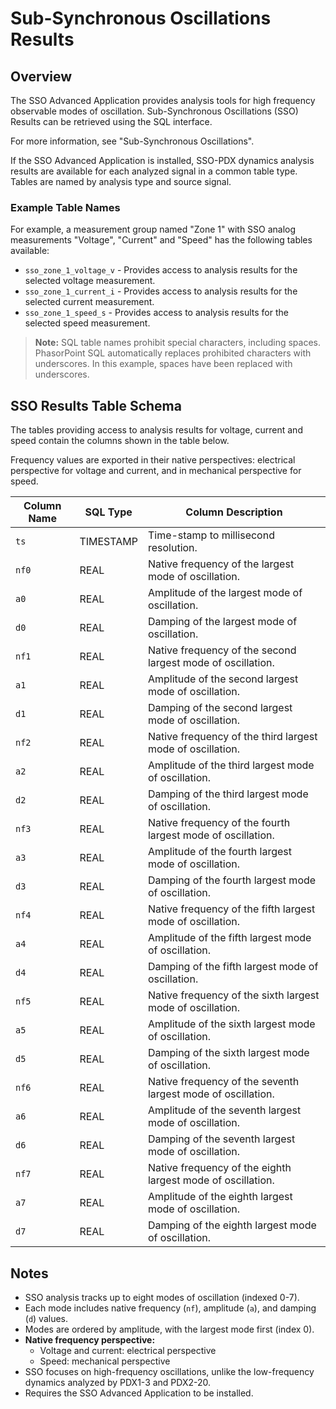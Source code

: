 # Sub-Synchronous Oscillations Results

## Overview

The SSO Advanced Application provides analysis tools for high frequency observable modes of oscillation. Sub-Synchronous Oscillations (SSO) Results can be retrieved using the SQL interface.

For more information, see "Sub-Synchronous Oscillations".

If the SSO Advanced Application is installed, SSO-PDX dynamics analysis results are available for each analyzed signal in a common table type. Tables are named by analysis type and source signal.

### Example Table Names

For example, a measurement group named "Zone 1" with SSO analog measurements "Voltage", "Current" and "Speed" has the following tables available:

- `sso_zone_1_voltage_v` - Provides access to analysis results for the selected voltage measurement.
- `sso_zone_1_current_i` - Provides access to analysis results for the selected current measurement.
- `sso_zone_1_speed_s` - Provides access to analysis results for the selected speed measurement.

> **Note:** SQL table names prohibit special characters, including spaces. PhasorPoint SQL automatically replaces prohibited characters with underscores. In this example, spaces have been replaced with underscores.

## SSO Results Table Schema

The tables providing access to analysis results for voltage, current and speed contain the columns shown in the table below.

Frequency values are exported in their native perspectives: electrical perspective for voltage and current, and in mechanical perspective for speed.

| Column Name | SQL Type | Column Description |
|-------------|----------|-------------------|
| `ts` | TIMESTAMP | Time-stamp to millisecond resolution. |
| `nf0` | REAL | Native frequency of the largest mode of oscillation. |
| `a0` | REAL | Amplitude of the largest mode of oscillation. |
| `d0` | REAL | Damping of the largest mode of oscillation. |
| `nf1` | REAL | Native frequency of the second largest mode of oscillation. |
| `a1` | REAL | Amplitude of the second largest mode of oscillation. |
| `d1` | REAL | Damping of the second largest mode of oscillation. |
| `nf2` | REAL | Native frequency of the third largest mode of oscillation. |
| `a2` | REAL | Amplitude of the third largest mode of oscillation. |
| `d2` | REAL | Damping of the third largest mode of oscillation. |
| `nf3` | REAL | Native frequency of the fourth largest mode of oscillation. |
| `a3` | REAL | Amplitude of the fourth largest mode of oscillation. |
| `d3` | REAL | Damping of the fourth largest mode of oscillation. |
| `nf4` | REAL | Native frequency of the fifth largest mode of oscillation. |
| `a4` | REAL | Amplitude of the fifth largest mode of oscillation. |
| `d4` | REAL | Damping of the fifth largest mode of oscillation. |
| `nf5` | REAL | Native frequency of the sixth largest mode of oscillation. |
| `a5` | REAL | Amplitude of the sixth largest mode of oscillation. |
| `d5` | REAL | Damping of the sixth largest mode of oscillation. |
| `nf6` | REAL | Native frequency of the seventh largest mode of oscillation. |
| `a6` | REAL | Amplitude of the seventh largest mode of oscillation. |
| `d6` | REAL | Damping of the seventh largest mode of oscillation. |
| `nf7` | REAL | Native frequency of the eighth largest mode of oscillation. |
| `a7` | REAL | Amplitude of the eighth largest mode of oscillation. |
| `d7` | REAL | Damping of the eighth largest mode of oscillation. |

## Notes

- SSO analysis tracks up to eight modes of oscillation (indexed 0-7).
- Each mode includes native frequency (`nf`), amplitude (`a`), and damping (`d`) values.
- Modes are ordered by amplitude, with the largest mode first (index 0).
- **Native frequency perspective:**
  - Voltage and current: electrical perspective
  - Speed: mechanical perspective
- SSO focuses on high-frequency oscillations, unlike the low-frequency dynamics analyzed by PDX1-3 and PDX2-20.
- Requires the SSO Advanced Application to be installed.
